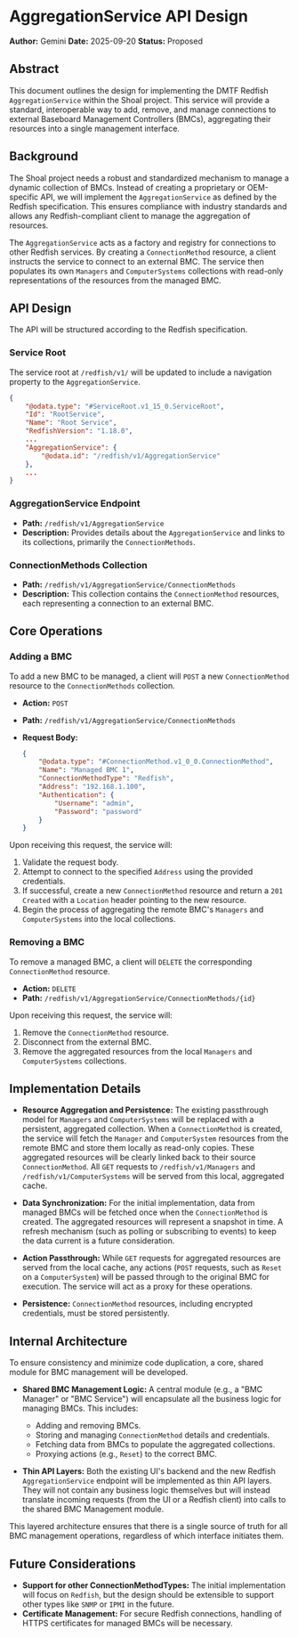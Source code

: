 # AggregationService API Design

**Author:** Gemini
**Date:** 2025-09-20
**Status:** Proposed

## Abstract

This document outlines the design for implementing the DMTF Redfish `AggregationService` within the Shoal project. This service will provide a standard, interoperable way to add, remove, and manage connections to external Baseboard Management Controllers (BMCs), aggregating their resources into a single management interface.

## Background

The Shoal project needs a robust and standardized mechanism to manage a dynamic collection of BMCs. Instead of creating a proprietary or OEM-specific API, we will implement the `AggregationService` as defined by the Redfish specification. This ensures compliance with industry standards and allows any Redfish-compliant client to manage the aggregation of resources.

The `AggregationService` acts as a factory and registry for connections to other Redfish services. By creating a `ConnectionMethod` resource, a client instructs the service to connect to an external BMC. The service then populates its own `Managers` and `ComputerSystems` collections with read-only representations of the resources from the managed BMC.

## API Design

The API will be structured according to the Redfish specification.

### Service Root

The service root at `/redfish/v1/` will be updated to include a navigation property to the `AggregationService`.

```json
{
    "@odata.type": "#ServiceRoot.v1_15_0.ServiceRoot",
    "Id": "RootService",
    "Name": "Root Service",
    "RedfishVersion": "1.18.0",
    ...
    "AggregationService": {
        "@odata.id": "/redfish/v1/AggregationService"
    },
    ...
}
```

### AggregationService Endpoint

-   **Path:** `/redfish/v1/AggregationService`
-   **Description:** Provides details about the `AggregationService` and links to its collections, primarily the `ConnectionMethods`.

### ConnectionMethods Collection

-   **Path:** `/redfish/v1/AggregationService/ConnectionMethods`
-   **Description:** This collection contains the `ConnectionMethod` resources, each representing a connection to an external BMC.

## Core Operations

### Adding a BMC

To add a new BMC to be managed, a client will `POST` a new `ConnectionMethod` resource to the `ConnectionMethods` collection.

-   **Action:** `POST`
-   **Path:** `/redfish/v1/AggregationService/ConnectionMethods`
-   **Request Body:**

    ```json
    {
        "@odata.type": "#ConnectionMethod.v1_0_0.ConnectionMethod",
        "Name": "Managed BMC 1",
        "ConnectionMethodType": "Redfish",
        "Address": "192.168.1.100",
        "Authentication": {
            "Username": "admin",
            "Password": "password"
        }
    }
    ```

Upon receiving this request, the service will:
1.  Validate the request body.
2.  Attempt to connect to the specified `Address` using the provided credentials.
3.  If successful, create a new `ConnectionMethod` resource and return a `201 Created` with a `Location` header pointing to the new resource.
4.  Begin the process of aggregating the remote BMC's `Managers` and `ComputerSystems` into the local collections.

### Removing a BMC

To remove a managed BMC, a client will `DELETE` the corresponding `ConnectionMethod` resource.

-   **Action:** `DELETE`
-   **Path:** `/redfish/v1/AggregationService/ConnectionMethods/{id}`

Upon receiving this request, the service will:
1.  Remove the `ConnectionMethod` resource.
2.  Disconnect from the external BMC.
3.  Remove the aggregated resources from the local `Managers` and `ComputerSystems` collections.

## Implementation Details

-   **Resource Aggregation and Persistence:** The existing passthrough model for `Managers` and `ComputerSystems` will be replaced with a persistent, aggregated collection. When a `ConnectionMethod` is created, the service will fetch the `Manager` and `ComputerSystem` resources from the remote BMC and store them locally as read-only copies. These aggregated resources will be clearly linked back to their source `ConnectionMethod`. All `GET` requests to `/redfish/v1/Managers` and `/redfish/v1/ComputerSystems` will be served from this local, aggregated cache.

-   **Data Synchronization:** For the initial implementation, data from managed BMCs will be fetched once when the `ConnectionMethod` is created. The aggregated resources will represent a snapshot in time. A refresh mechanism (such as polling or subscribing to events) to keep the data current is a future consideration.

-   **Action Passthrough:** While `GET` requests for aggregated resources are served from the local cache, any actions (`POST` requests, such as `Reset` on a `ComputerSystem`) will be passed through to the original BMC for execution. The service will act as a proxy for these operations.

-   **Persistence:** `ConnectionMethod` resources, including encrypted credentials, must be stored persistently.

## Internal Architecture

To ensure consistency and minimize code duplication, a core, shared module for BMC management will be developed.

-   **Shared BMC Management Logic:** A central module (e.g., a "BMC Manager" or "BMC Service") will encapsulate all the business logic for managing BMCs. This includes:
    -   Adding and removing BMCs.
    -   Storing and managing `ConnectionMethod` details and credentials.
    -   Fetching data from BMCs to populate the aggregated collections.
    -   Proxying actions (e.g., `Reset`) to the correct BMC.

-   **Thin API Layers:** Both the existing UI's backend and the new Redfish `AggregationService` endpoint will be implemented as thin API layers. They will not contain any business logic themselves but will instead translate incoming requests (from the UI or a Redfish client) into calls to the shared BMC Management module.

This layered architecture ensures that there is a single source of truth for all BMC management operations, regardless of which interface initiates them.

## Future Considerations

-   **Support for other ConnectionMethodTypes:** The initial implementation will focus on `Redfish`, but the design should be extensible to support other types like `SNMP` or `IPMI` in the future.
-   **Certificate Management:** For secure Redfish connections, handling of HTTPS certificates for managed BMCs will be necessary.
